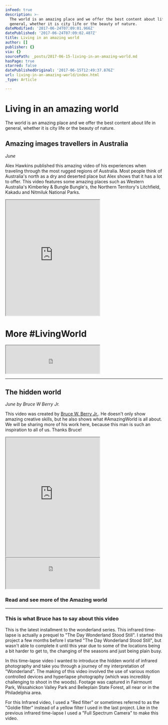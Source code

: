```yaml
---
inFeed: true
description: >-
  The world is an amazing place and we offer the best content about life in
  general, whether it is city life or the beauty of nature.
dateModified: '2017-06-24T07:09:01.966Z'
datePublished: '2017-06-24T07:09:02.487Z'
title: Living in an amazing world
author: []
publisher: {}
via: {}
sourcePath: _posts/2017-06-15-living-in-an-amazing-world.md
hasPage: true
starred: false
datePublishedOriginal: '2017-06-15T12:49:37.876Z'
url: living-in-an-amazing-world/index.html
_type: Article

---
```

# Living in an amazing world

The world is an amazing place and we offer the best content about life in general, whether it is city life or the beauty of nature.

## Amazing images travellers in Australia

_June_

Alex Hawkins published this amazing video of his experiences when traveling through the most rugged regions of Australia. Most people think of Australia's north as a dry and deserted place but Alex shows that it has a lot to offer. This video features some amazing places such as Western Australia's Kimberley & Bungle Bungle's, the Northern Territory's Litchfield, Kakadu and Nitmiluk National Parks.

<iframe src="https://the-grid.github.io/ed-userhtml/?g=eJxdzlEOgjAQBNCrND0AVRFQQ_EspWztxtYl20qjp5fgH_P35mMyPTo2EURiq6XPeU43peZgPsDVghGoshTVghOQOl665tqd6uZuKRBrt0WKglP2WrbngxQe8OGzlnW7YpseiSdgLVcXGJ-YTQhU3DuEZBngJSJ999XOQ6_-N4cfrRI99Q" height="370" style=""></iframe>

# More \#LivingWorld

<iframe src="https://the-grid.github.io/ed-userhtml/?g=eJxdj0FuwjAQRfc5hesVLOzUhKAaEg7RbdXFxDbB1NhWxhGKSu9eI2gVMcv__ozeNKgGGxMBnLwiOKiWlmWE3oBe8T6E3plMtFWQbPBchfODlicsQWM33Uv8hHTflPdr-6J5YYy8G4zBozUHwljOrEeiHCC2dLZJC3IbTJMzLdUWo4Np27mgvh5IQwIGmilnjU8tVcDi2LG62ggpK7kRKyFrKZ7a6ELuykpI8bau169P-BCGM-QCjCnczLNcVvzzX8wESUsu1utw4fPweiUfn0seRzwuvn-Wu-L_-V8THG1R" height="90" style=""></iframe>

---

## The hidden world

_June by Bruce W Berry Jr._

This video was created by [Bruce W. Berry Jr.][0]. He doesn't only show amazing creative skills, but he also shows what \#AmazingWorld is all about. We will be sharing more of his work here, because this man is such an inspiration to all of us. Thanks Bruce!

<iframe src="https://the-grid.github.io/ed-userhtml/?g=eJxdzlsOwiAQheGtkFlAIV4wNaV7oTAVIjjNQEt09Tb61sfvfzg5Q5zZZhSFnYFQ61LuUi7JvpG7LWakzlGWW_RIsu_VVavTDUSLvgYD-qJABIyPUA2c9Y7f2ETskQ3sbjg9Y7UpUZvXlIpjxJfI9Dmmg8dB_o-NX1eHOL0" height="380" style=""></iframe>

<iframe src="https://the-grid.github.io/ed-userhtml/?g=eJxdj0FuwjAQRfc5hesVLOzUhKAaEg7RbdXFxDbB1NhWxhGKSu9eI2gVMcv__ozeNKgGGxMBnLwiOKiWlmWE3oBe8T6E3plMtFWQbPBchfODlicsQWM33Uv8hHTflPdr-6J5YYy8G4zBozUHwljOrEeiHCC2dLZJC3IbTJMzLdUWo4Np27mgvh5IQwIGmilnjU8tVcDi2LG62ggpK7kRKyFrKZ7a6ELuykpI8bau169P-BCGM-QCjCnczLNcVvzzX8wESUsu1utw4fPweiUfn0seRzwuvn-Wu-L_-V8THG1R" height="100" style=""></iframe>

### Read and see more of the Amazing world

---

### This is what Bruce has to say about this video

This is the latest installment to the wonderland series. This infrared time-lapse is actually a prequel to "The Day Wonderland Stood Still". I started this project a few months before I started "The Day Wonderland Stood Still", but wasn't able to complete it until this year due to some of the locations being a bit harder to get to, the changing of the seasons and just being plain busy.

In this time-lapse video I wanted to introduce the hidden world of infrared photography and take you through a journey of my interpretation of "Wonderland". The making of this video involved the use of various motion controlled devices and hyperlapse photography (which was incredibly challenging to shoot in the woods). Footage was captured in Fairmount Park, Wissahickon Valley Park and Belleplain State Forest, all near or in the Philadelphia area.

For this Infrared video, I used a "Red filter" or sometimes referred to as the "Goldie filter" instead of a yellow filter I used in the last project. Like in the previous infrared time-lapse I used a "Full Spectrum Camera" to make this video.

[0]: http://www.bruce-wayne-photography.com/p319701911